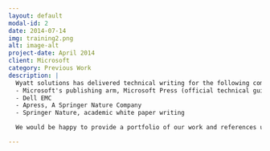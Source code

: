 ```yaml
---
layout: default
modal-id: 2
date: 2014-07-14
img: training2.png
alt: image-alt
project-date: April 2014
client: Microsoft
category: Previous Work
description: |
  Wyatt solutions has delivered technical writing for the following companies:
  - Microsoft's publishing arm, Microsoft Press (official technical guides that are widely used)
  - Dell EMC
  - Apress, A Springer Nature Company
  - Springer Nature, academic white paper writing

  We would be happy to provide a portfolio of our work and references upon request.

---
```

